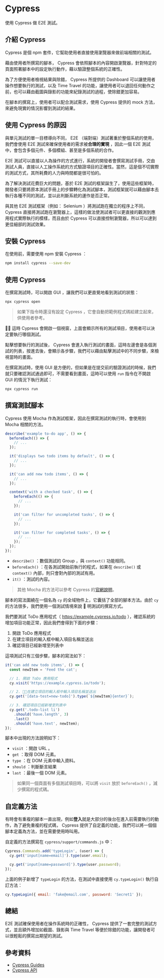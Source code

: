 # Cypress

使用 Cypress 做 E2E 測試。

## 介紹 Cypress

Cypress 是個 npm 套件，它幫助使用者直接使用瀏覽器來做前端相關的測試。

藉由使用者所撰寫的腳本， Cypress 會依照腳本的內容開啟瀏覽器，針對特定的頁面照著腳本中的設定執行動作，藉以驗證整個系統的正確性。

為了方便使用者檢視結果與除錯， Cypress 所提供的 Dashboard 可以讓使用者操作想要執行的測試，以及 Time Travel 的功能，讓使用者可以退回任何動作之前，也可以藉由截圖與錄影的功能來紀錄測試的過程，使除錯更加容易。

在腳本的撰寫上，使用者可以配合測試需求，使用 Cypress 提供的 mock 方法，來避免現實的情況影響到測試的結果。

## 使用 Cypress 的原因

與單元測試的單一目標導向不同， E2E （端對端）測試著重於整個系統的使用，我們會使用 E2E 測試來確保使用者的需求被**合理的實現** ，因此一個 E2E 測試中，會包含多個元件、多個模組、甚至是多個系統的合作。

E2E 測試可以直接以人為操作的方式進行，系統的開發者會撰寫測試手冊，交由測試人員，直接以人工操作系統的方式驗證項目的正確性。當然，這是個不切實際的測試方式，其所耗費的人力與時間都是很可怕的。

為了解決測試花費巨大的問題，基於 E2E 測試的框架誕生了，使用這些框架時，開發者只要將原本測試手冊上的步驟轉化為測試腳本，測試框架就可以藉由腳本去執行各種不同的測試，並以此判斷系統的運作是否正常。

與其他 E2E 測試框架（例如： Selenium ）將測試跑在獨立的程序上不同， Cypress 直接將測試跑在瀏覽器上，這樣的做法使測試者可以更直接的觀測到應用程式實際執行的模樣，而且由於 Cypress 可以直接控制瀏覽器，所以可以達到更佳細部的測試效果。

## 安裝 Cypress

在使用前，需要使用 npm 安裝 Cypress ：

```bash
npm install cypress --save-dev
```

## 使用 Cypress

在撰寫測試時，可以開啟 GUI ，讓我們可以更直覺地看到測試的狀態：

```bash
npx cypress open
```

> 如果下指令時還沒有設定 Cypress ，它會自動把範例程式碼給建立起來，供使用者參考。

 這時 Cypress 會開啟一個視窗，上面會顯示所有的測試項目，使用者可以決定要執行哪個測試。

點擊想要執行的測試後， Cypress 會進入執行測試的畫面，這時左邊會是各個測試的列表，按進去後，會顯示各步驟，我們可以藉由點擊測試中的不同步驟，來檢視當時的畫面。

在撰寫測試時，使用 GUI 是方便的，但如果是在提交前的驗證測試的時候，我們就只要確認測試通過即可，不需要看到畫面，這時可以使用 `run` 指令在不開啟 GUI 的情況下執行測試：

```bash
npx cypress run
```

## 撰寫測試腳本

Cypress 使用 Mocha 作為測試框架，因此在撰寫測試的執行時，會使用到 Mocha 相關的方法。

```js
describe('example to-do app', () => {
  beforeEach(() => {
    // ...
  });

  it('displays two todo items by default', () => {
    // ...
  });

  it('can add new todo items', () => {
    // ...
  });

  context('with a checked task', () => {
    beforeEach(() => {
      // ...
    });

    it('can filter for uncompleted tasks', () => {
      // ...
    });

    it('can filter for completed tasks', () => {
      // ...
    });
  });
});
```

- `describe()` ：數個測試的 Group ，與 `context()` 功能相同。
- `beforeEach()` ：在各測試開始前執行的程式，如果在 `describe()` 或 `context()` 內部，則只會對內部的測試有用。
- `it()` ：測試的內容。

> 其他 Mocha 的方法可以參考 Cypress 的[官網說明](https://docs.cypress.io/guides/references/bundled-tools#Mocha)。

腳本的寫法圍繞在一個名為 `cy` 的全域物件上，它囊括了全部的腳本方法。由於 `cy` 的方法很多，我們使用一個測試情境來說  明測試的撰寫方式。

我們要測試 ToDo 應用程式（ <https://example.cypress.io/todo> ），確認系統的增加項目功能正常，因此我們會得到下面的步驟：

1. 開啟 ToDo 應用程式
2. 在建立項目的輸入框中輸入項目名稱並送出
3. 確認項目已經新增至列表中

這項測試只有三個步驟，腳本的寫法如下：

```js
it('can add new todo items', () => {
  const newItem = 'Feed the cat';

  // 1. 開啟 ToDo 應用程式
  cy.visit('https://example.cypress.io/todo');

  // 2. 在建立項目的輸入框中輸入項目名稱並送出
  cy.get('[data-test=new-todo]').type(`${newItem}{enter}`);

  // 3. 確認項目已經新增至列表中
  cy.get('.todo-list li')
    .should('have.length', 3)
    .last()
    .should('have.text', newItem);
});
```

腳本中出現的方法說明如下：

- `visit` ：開啟 URL 。
- `get` ：取得 DOM 元素。
- `type` ：在 DOM 元素中輸入資料。
- `should` ：判斷斷言結果
- `last` ：最後一個 DOM 元素。

> 如果同一個頁面有多個測試項目時，可以將 `visit` 放於 `beforeEach()` ，減少撰寫的程式碼。

## 自定義方法

有時會有重複的腳本一直出現，例如**登入**就是大部分的後台在進入前需要執行的動作，為了避免重複的程式碼， Cypress 提供了自定義的功能，我們可以將一個個腳本定義為方法，並在需要使用時叫用。

自定義的方法撰寫在 `cypress/support/commands.js` 中：

```js
Cypress.Commands.add('typeLogin', (user) => {
  cy.get('input[name=email]').type(user.email);

  cy.get('input[name=password]').type(user.password);
});
```

上面的例子新增了 `typeLogin` 的方法，在測試中直接使用 `cy.typeLogin()` 執行自訂方法：

```js
cy.typeLogin({ email: 'fake@email.com', password: 'Secret1' });
```

## 總結

E2E 測試確保使用者在操作系統時的正確性， Cypress 提供了一套完整的測試方式，並且額外增加如截圖、錄影與 Time Travel 等便於除錯的功能，讓開發者可以很輕鬆的撰寫出期望的測試。

## 參考資料

- [Cypress Guides](https://docs.cypress.io/guides/overview/why-cypress)
- [Cypress API](https://docs.cypress.io/api/table-of-contents)
